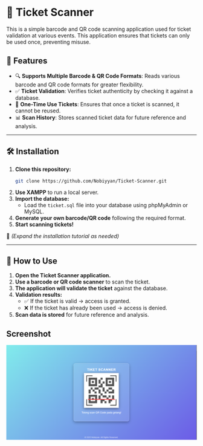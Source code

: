 # 🚀 Ticket Scanner  
This is a simple barcode and QR code scanning application used for ticket validation at various events. This application ensures that tickets can only be used once, preventing misuse.  

## 📌 Features  
- 🔍 **Supports Multiple Barcode & QR Code Formats**: Reads various barcode and QR code formats for greater flexibility.  
- ✅ **Ticket Validation**: Verifies ticket authenticity by checking it against a database.  
- 🔄 **One-Time Use Tickets**: Ensures that once a ticket is scanned, it cannot be reused.  
- 📊 **Scan History**: Stores scanned ticket data for future reference and analysis.  

---  

## 🛠 Installation  
1. **Clone this repository:**  
   ```sh
   git clone https://github.com/Nobiyyan/Ticket-Scanner.git
   ```
2. **Use XAMPP** to run a local server.  
3. **Import the database:**  
   - Load the `ticket.sql` file into your database using phpMyAdmin or MySQL.  
4. **Generate your own barcode/QR code** following the required format.  
5. **Start scanning tickets!**  

📌 _(Expand the installation tutorial as needed)_  

---  

## 🚀 How to Use  
1. **Open the Ticket Scanner application.**  
2. **Use a barcode or QR code scanner** to scan the ticket.  
3. **The application will validate the ticket** against the database.  
4. **Validation results:**  
   - ✅ If the ticket is valid → access is granted.  
   - ❌ If the ticket has already been used → access is denied.  
5. **Scan data is stored** for future reference and analysis.

## Screenshot

![Temperature Converter](img/screenshot.PNG)
